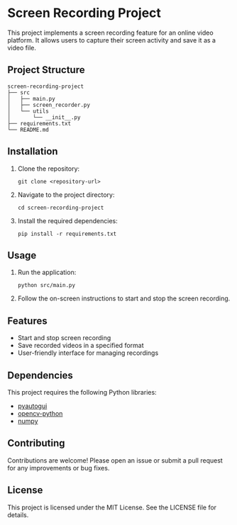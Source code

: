 # Screen Recording Project

This project implements a screen recording feature for an online video platform. It allows users to capture their screen activity and save it as a video file.

## Project Structure

```
screen-recording-project
├── src
│   ├── main.py
│   ├── screen_recorder.py
│   └── utils
│       └── __init__.py
├── requirements.txt
└── README.md
```

## Installation

1. Clone the repository:
   ```
   git clone <repository-url>
   ```
2. Navigate to the project directory:
   ```
   cd screen-recording-project
   ```
3. Install the required dependencies:
   ```
   pip install -r requirements.txt
   ```

## Usage

1. Run the application:
   ```
   python src/main.py
   ```
2. Follow the on-screen instructions to start and stop the screen recording.

## Features

- Start and stop screen recording
- Save recorded videos in a specified format
- User-friendly interface for managing recordings

## Dependencies

This project requires the following Python libraries:
- [pyautogui](https://pypi.org/project/pyautogui/)
- [opencv-python](https://pypi.org/project/opencv-python/)
- [numpy](https://pypi.org/project/numpy/)

## Contributing

Contributions are welcome! Please open an issue or submit a pull request for any improvements or bug fixes.

## License

This project is licensed under the MIT License. See the LICENSE file for details.